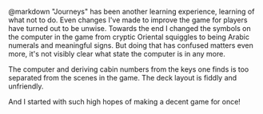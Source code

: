 @markdown
"Journeys" has been another learning experience, learning of
what not to do.  Even changes I've made to improve the
game for players have turned out to be unwise.  Towards the
end I changed the symbols on the computer in the game from cryptic
Oriental squiggles to being Arabic numerals and meaningful
signs.  But doing that has confused matters even more, it's
not visibly clear what state the computer is in any more.

The computer and deriving cabin numbers from the keys one
finds is too separated from the scenes in the game.  The deck
layout is fiddly and unfriendly.

And I started with such high hopes of making a decent game
for once!
